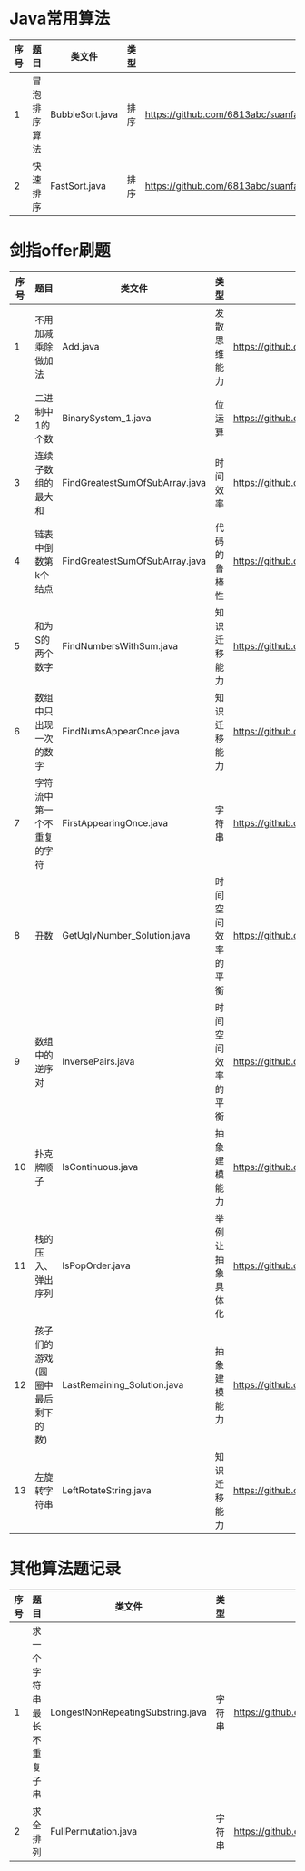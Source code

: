 # Java常用算法

| 序号 | 题目 | 类文件 | 类型 | 链接 | 
| ------ | ------ | ------ | ------ | ------ |
| 1 | 冒泡排序算法 | BubbleSort.java | 排序 |https://github.com/6813abc/suanfa/blob/master/src/main/java/com/cyg/suanfa/algorithm/BubbleSort.java |
| 2 | 快速排序 | FastSort.java | 排序 |https://github.com/6813abc/suanfa/blob/master/src/main/java/com/cyg/suanfa/algorithm/FastSort.java |


# 剑指offer刷题

| 序号 | 题目 | 类文件 | 类型 | 链接 | 
| ------ | ------ | ------ | ------ | ------ |
| 1 | 不用加减乘除做加法| Add.java | 发散思维能力 | https://github.com/6813abc/suanfa/blob/master/src/main/java/com/cyg/suanfa/algorithm/Add.java|
| 2 | 二进制中1的个数 | BinarySystem_1.java | 位运算 | https://github.com/6813abc/suanfa/blob/master/src/main/java/com/cyg/suanfa/algorithm/BinarySystem_1.java |
| 3 | 连续子数组的最大和 | FindGreatestSumOfSubArray.java | 时间效率 |https://github.com/6813abc/suanfa/blob/master/src/main/java/com/cyg/suanfa/algorithm/FindGreatestSumOfSubArray.java |
| 4 | 链表中倒数第k个结点 | FindGreatestSumOfSubArray.java | 代码的鲁棒性 |https://github.com/6813abc/suanfa/blob/master/src/main/java/com/cyg/suanfa/algorithm/FindGreatestSumOfSubArray.java |
| 5 | 和为S的两个数字 | FindNumbersWithSum.java | 知识迁移能力 |https://github.com/6813abc/suanfa/blob/master/src/main/java/com/cyg/suanfa/algorithm/FindNumbersWithSum.java |
| 6 | 数组中只出现一次的数字  | FindNumsAppearOnce.java | 知识迁移能力 |https://github.com/6813abc/suanfa/blob/master/src/main/java/com/cyg/suanfa/algorithm/FindNumsAppearOnce.java |
| 7 | 字符流中第一个不重复的字符 | FirstAppearingOnce.java | 字符串 |https://github.com/6813abc/suanfa/blob/master/src/main/java/com/cyg/suanfa/algorithm/FirstAppearingOnce.java |
| 8 | 丑数 | GetUglyNumber_Solution.java | 时间空间效率的平衡 |https://github.com/6813abc/suanfa/blob/master/src/main/java/com/cyg/suanfa/algorithm/GetUglyNumber_Solution.java |
| 9 | 数组中的逆序对 | InversePairs.java |  时间空间效率的平衡 |https://github.com/6813abc/suanfa/blob/master/src/main/java/com/cyg/suanfa/algorithm/InversePairs.java |
| 10| 扑克牌顺子 | IsContinuous.java | 抽象建模能力 |https://github.com/6813abc/suanfa/blob/master/src/main/java/com/cyg/suanfa/algorithm/IsContinuous.java |
| 11| 栈的压入、弹出序列 | IsPopOrder.java | 举例让抽象具体化 |https://github.com/6813abc/suanfa/blob/master/src/main/java/com/cyg/suanfa/algorithm/IsPopOrder.java |
| 12| 孩子们的游戏(圆圈中最后剩下的数) | LastRemaining_Solution.java | 抽象建模能力 |https://github.com/6813abc/suanfa/blob/master/src/main/java/com/cyg/suanfa/algorithm/LastRemaining_Solution.java |
| 13| 左旋转字符串 | LeftRotateString.java | 知识迁移能力 |https://github.com/6813abc/suanfa/blob/master/src/main/java/com/cyg/suanfa/algorithm/LeftRotateString.java |


# 其他算法题记录

| 序号 | 题目 | 类文件 | 类型 | 链接 | 
| ------ | ------ | ------ | ------ | ------ |
| 1 | 求一个字符串最长不重复子串 | LongestNonRepeatingSubstring.java | 字符串 |https://github.com/6813abc/suanfa/blob/master/src/main/java/com/cyg/suanfa/algorithm/LongestNonRepeatingSubstring.java |
| 2 | 求全排列 | FullPermutation.java | 字符串 | https://github.com/6813abc/suanfa/blob/master/src/main/java/com/cyg/suanfa/algorithm/FullPermutation.java |
